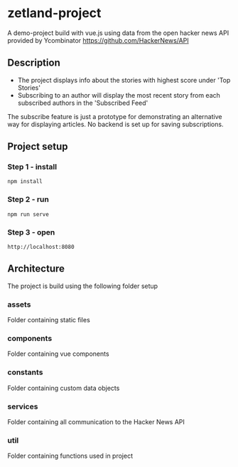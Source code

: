 # zetland-project

A demo-project build with vue.js using data from the open hacker news API provided by Ycombinator https://github.com/HackerNews/API

## Description
- The project displays info about the stories with highest score under 'Top Stories'
- Subscribing to an author will display the most recent story from each subscribed authors in the 'Subscribed Feed'

The subscribe feature is just a prototype for demonstrating an alternative way for displaying articles. No backend is set up for saving subscriptions.

## Project setup

### Step 1 - install
```
npm install
```

### Step 2 - run
```
npm run serve
```

### Step 3 - open
```
http://localhost:8080
```

## Architecture
The project is build using the following folder setup

### assets
Folder containing static files

### components
Folder containing vue components

### constants
Folder containing custom data objects

### services
Folder containing all communication to the Hacker News API

### util
Folder containing functions used in project



